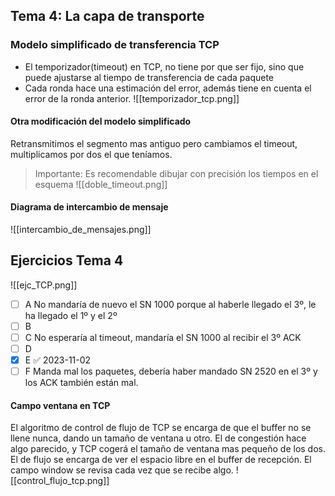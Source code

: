 ## Tema 4: La capa de transporte
### Modelo simplificado de transferencia TCP

- El temporizador(timeout) en TCP, no tiene por que ser fijo, sino que puede ajustarse al tiempo de transferencia de cada paquete
- Cada ronda hace una estimación del error, además tiene en cuenta el error de la ronda anterior. 
![[temporizador_tcp.png]]
#### Otra modificación del modelo simplificado
Retransmitimos el segmento mas antiguo pero cambiamos el timeout, multiplicamos por dos el que teníamos.
>Importante: Es recomendable dibujar con precisión los tiempos en el esquema
![[doble_timeout.png]]
#### Diagrama de intercambio de mensaje
![[intercambio_de_mensajes.png]]

## Ejercicios Tema 4
![[ejc_TCP.png]]
- [ ] A No mandaría de nuevo el SN 1000 porque al haberle llegado el 3º, le ha llegado el 1º y el 2º
- [ ] B
- [ ] C No esperaría al timeout, mandaría el SN 1000 al recibir el 3º ACK
- [ ] D
- [x] E ✅ 2023-11-02
- [ ] F Manda mal los paquetes, debería haber mandado SN 2520 en el 3º y los ACK también están mal.

#### Campo ventana en TCP
El algoritmo de control de flujo de TCP se encarga de que el buffer no se llene nunca, dando un tamaño de ventana u otro. El de congestión hace algo parecido, y TCP cogerá el tamaño de ventana mas pequeño de los dos. El de flujo se encarga de ver el espacio libre en el buffer de recepción. El campo window se revisa cada vez que se recibe algo.
![[control_flujo_tcp.png]]
